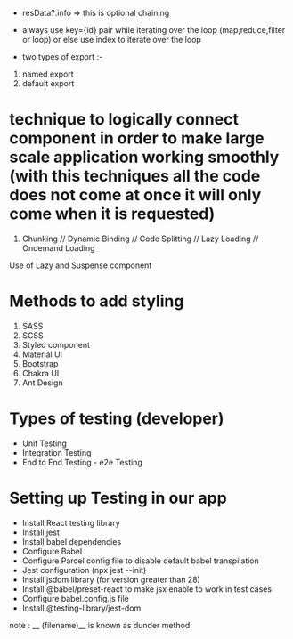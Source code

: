 - resData?.info   =>  this is optional chaining
- always use key={id} pair while iterating over the loop (map,reduce,filter  or  loop)  or else use index to iterate over the loop

- two types of export :-

1. named export
2. default export


# technique to logically connect component in order to make large scale application working smoothly   (with this techniques all the code does not come at once it will only come when it is requested)

1. Chunking  // Dynamic Binding  // Code Splitting  //  Lazy Loading  //  Ondemand Loading


 Use of Lazy and Suspense component

 # Methods to add styling 
 1. SASS
 2. SCSS
 3. Styled component
 4. Material UI
 5. Bootstrap
 6. Chakra UI
 7. Ant Design

 # Types of testing  (developer)
 - Unit Testing
 - Integration Testing
 - End to End Testing - e2e Testing


 # Setting up Testing in our app
 - Install React testing library
 - Install jest
 - Install babel dependencies
 - Configure Babel
 - Configure Parcel config file to disable default babel transpilation
 - Jest configuration  (npx jest --init)
 - Install jsdom library   (for version greater than 28)
 - Install @babel/preset-react to make jsx enable to work in test cases
 - Configure babel.config.js file
 - Install @testing-library/jest-dom


 note : __ (filename)__  is known as dunder method
